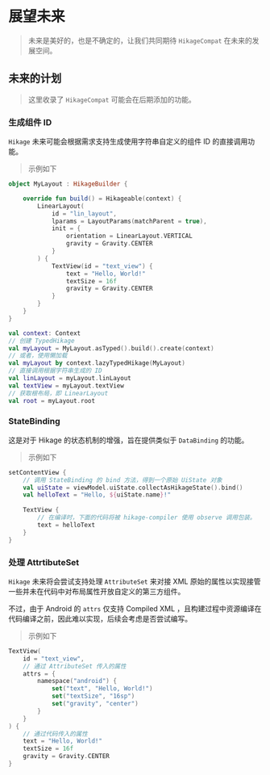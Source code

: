 # 展望未来

> 未来是美好的，也是不确定的，让我们共同期待 `HikageCompat` 在未来的发展空间。

## 未来的计划

> 这里收录了 `HikageCompat` 可能会在后期添加的功能。

### 生成组件 ID

`Hikage` 未来可能会根据需求支持生成使用字符串自定义的组件 ID 的直接调用功能。

> 示例如下

```kotlin
object MyLayout : HikageBuilder {

    override fun build() = Hikageable(context) {
        LinearLayout(
            id = "lin_layout",
            lparams = LayoutParams(matchParent = true),
            init = {
                orientation = LinearLayout.VERTICAL
                gravity = Gravity.CENTER
            }
        ) {
            TextView(id = "text_view") {
                text = "Hello, World!"
                textSize = 16f
                gravity = Gravity.CENTER
            }
        }
    }
}

val context: Context
// 创建 TypedHikage
val myLayout = MyLayout.asTyped().build().create(context)
// 或者，使用懒加载
val myLayout by context.lazyTypedHikage(MyLayout)
// 直接调用根据字符串生成的 ID
val linLayout = myLayout.linLayout
val textView = myLayout.textView
// 获取根布局，即 LinearLayout
val root = myLayout.root
```

### StateBinding

这是对于 Hikage 的状态机制的增强，旨在提供类似于 `DataBinding` 的功能。

> 示例如下

```kotlin
setContentView {
    // 调用 StateBinding 的 bind 方法，得到一个原始 UiState 对象
    val uiState = viewModel.uiState.collectAsHikageState().bind()
    val helloText = "Hello, ${uiState.name}!"
    
    TextView {
        // 在编译时，下面的代码将被 hikage-compiler 使用 observe 调用包装。
        text = helloText
    }
}
```

### 处理 AttrtibuteSet

`Hikage` 未来将会尝试支持处理 `AttributeSet` 来对接 XML 原始的属性以实现接管一些并未在代码中对布局属性开放自定义的第三方组件。

不过，由于 Android 的 `attrs` 仅支持 Compiled XML ，且构建过程中资源编译在代码编译之前，因此难以实现，后续会考虑是否尝试编写。

> 示例如下

```kotlin
TextView(
    id = "text_view",
    // 通过 AttributeSet 传入的属性
    attrs = {
        namespace("android") {
            set("text", "Hello, World!")
            set("textSize", "16sp")
            set("gravity", "center")
        }
    }
) {
    // 通过代码传入的属性
    text = "Hello, World!"
    textSize = 16f
    gravity = Gravity.CENTER
}
```